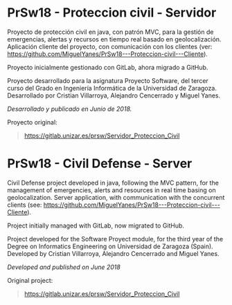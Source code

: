 # PrSw18 - Proteccion civil - Servidor

Proyecto de protección civil en java, con patrón MVC, para la gestión de emergencias, alertas y recursos en tiempo real basado en geolocalización. Aplicación cliente del proyecto, con comunicación con los clientes (ver: https://github.com/MiguelYanes/PrSw18---Proteccion-civil---Cliente).

Proyecto inicialmente gestionado con GitLab, ahora migrado a GitHub.

Proyecto desarrollado para la asignatura Proyecto Software, del tercer curso del Grado en Ingeniería Informática de la Universidad de Zaragoza.
Desarrollado por Cristian Villarroya, Alejandro Cencerrado y Miguel Yanes.

*Desarrollado y publicado en Junio de 2018.*


Proyecto original:
>https://gitlab.unizar.es/prsw/Servidor_Proteccion_Civil


# PrSw18 - Civil Defense - Server

Civil Defense project developed in java, following the MVC pattern, for the management of emergencies, alerts and resources in real time basing on geolocalization. Server application, with communication with the concurrent clients (see: https://github.com/MiguelYanes/PrSw18---Proteccion-civil---Cliente).

Project initially managed with GitLab, now migrated to GitHub.

Project developed for the Software Proyect module, for the third year of the Degree on Informatics Engineering on Universidad de Zaragoza (Spain).
Developed by Cristian Villarroya, Alejandro Cencerrado and Miguel Yanes.

*Developed and published on June 2018*

Original project:
>https://gitlab.unizar.es/prsw/Servidor_Proteccion_Civil
